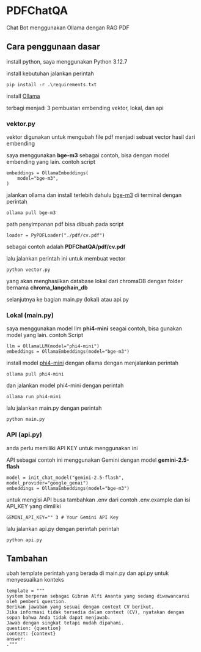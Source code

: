 # PDFChatQA
Chat Bot menggunakan Ollama dengan RAG PDF

## Cara penggunaan dasar
install python, saya menggunakan Python 3.12.7

install kebutuhan jalankan perintah
```
pip install -r .\requirements.txt
```

install [Ollama](https://ollama.com/)

terbagi menjadi 3 pembuatan embending vektor, lokal, dan api

### vektor.py
vektor digunakan untuk mengubah file pdf menjadi sebuat vector hasil dari embending

saya menggunakan **bge-m3** sebagai contoh, bisa dengan model embending yang lain. contoh script
```
embeddings = OllamaEmbeddings(
    model="bge-m3",
)
```

jalankan ollama dan install terlebih dahulu [bge-m3](https://ollama.com/library/bge-m3) di terminal dengan perintah
```
ollama pull bge-m3
```

path penyimpanan pdf bisa dibuah pada script
```
loader = PyPDFLoader("./pdf/cv.pdf")
```
sebagai contoh adalah **PDFChatQA/pdf/cv.pdf**

lalu jalankan perintah ini untuk membuat vector

```
python vector.py
```
yang akan menghasilkan database lokal dari chromaDB dengan folder bernama **chroma_langchain_db**


selanjutnya ke bagian main.py (lokal) atau api.py

### Lokal (main.py)
saya menggunakan model llm **phi4-mini** seagai contoh, bisa gunakan model yang lain. contoh Script 
```
llm = OllamaLLM(model="phi4-mini")
embeddings = OllamaEmbeddings(model="bge-m3")
```

install model [phi4-mini](https://ollama.com/library/phi4-mini) dengan ollama dengan menjalankan perintah
```
ollama pull phi4-mini
```

dan jalankan model phi4-mini dengan perintah

```
ollama run phi4-mini
```

lalu jalankan main.py dengan perintah
```
python main.py
```

### API (api.py)
anda perlu memiliki API KEY untuk menggunakan ini

API sebagai contoh ini menggunakan Gemini dengan model **gemini-2.5-flash**
```
model = init_chat_model("gemini-2.5-flash", model_provider="google_genai")
embeddings = OllamaEmbeddings(model="bge-m3")
```

untuk mengisi API busa tambahkan .env dari contoh .env.example dan isi API_KEY yang dimiliki

```
GEMINI_API_KEY="" 3 # Your Gemini API Key

```

lalu jalankan api.py dengan perintah perintah
```
python api.py
```


## Tambahan
ubah template perintah yang berada di main.py dan api.py untuk menyesuaikan konteks
```
template = """
system berperan sebagai Gibran Alfi Ananta yang sedang diwawancarai oleh pemberi question.
Berikan jawaban yang sesuai dengan context CV berikut.
Jika informasi tidak tersedia dalam context (CV), nyatakan dengan sopan bahwa Anda tidak dapat menjawab.
Jawab dengan singkat tetapi mudah dipahami.
question: {question}
contezt: {context}
answer:
."""
```
